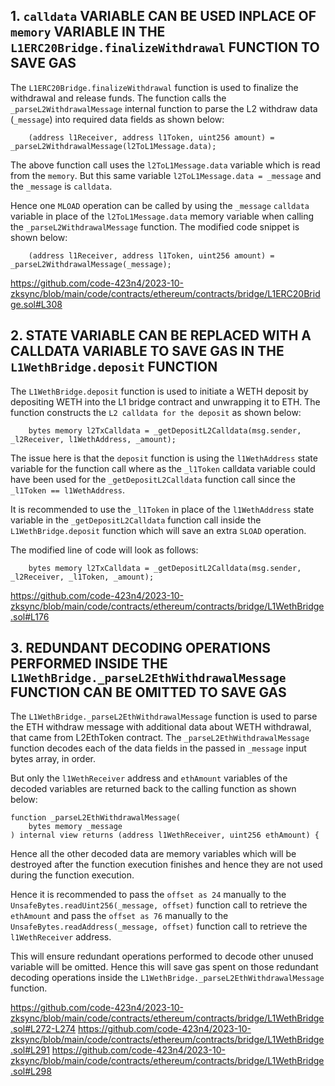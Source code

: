 ## 1. `calldata` VARIABLE CAN BE USED INPLACE OF `memory` VARIABLE IN THE `L1ERC20Bridge.finalizeWithdrawal` FUNCTION TO SAVE GAS

The `L1ERC20Bridge.finalizeWithdrawal` function is used to finalize the withdrawal and release funds. The function calls the `_parseL2WithdrawalMessage` internal function to parse the L2 withdraw data (`_message`) into required data fields as shown below:

        (address l1Receiver, address l1Token, uint256 amount) = _parseL2WithdrawalMessage(l2ToL1Message.data);

The above function call uses the `l2ToL1Message.data` variable which is read from the `memory`. But this same variable `l2ToL1Message.data = _message` and the `_message` is `calldata`.

Hence one `MLOAD` operation can be called by using the `_message` `calldata` variable in place of the `l2ToL1Message.data` memory variable when calling the `_parseL2WithdrawalMessage` function. The modified code snippet is shown below:

        (address l1Receiver, address l1Token, uint256 amount) = _parseL2WithdrawalMessage(_message);

https://github.com/code-423n4/2023-10-zksync/blob/main/code/contracts/ethereum/contracts/bridge/L1ERC20Bridge.sol#L308

## 2. STATE VARIABLE CAN BE REPLACED WITH A CALLDATA VARIABLE TO SAVE GAS IN THE `L1WethBridge.deposit` FUNCTION

The `L1WethBridge.deposit` function is used to initiate a WETH deposit by depositing WETH into the L1 bridge contract and unwrapping it to ETH. The function constructs the `L2 calldata for the deposit` as shown below:

        bytes memory l2TxCalldata = _getDepositL2Calldata(msg.sender, _l2Receiver, l1WethAddress, _amount);

The issue here is that the `deposit` function is using the `l1WethAddress` state variable for the function call where as the `_l1Token` calldata variable could have been used for the `_getDepositL2Calldata` function call since the `_l1Token == l1WethAddress`. 

It is recommended to use the `_l1Token` in place of the `l1WethAddress` state variable in the `_getDepositL2Calldata` function call inside the `L1WethBridge.deposit` function which will save an extra `SLOAD` operation.

The modified line of code will look as follows:

        bytes memory l2TxCalldata = _getDepositL2Calldata(msg.sender, _l2Receiver, _l1Token, _amount);

https://github.com/code-423n4/2023-10-zksync/blob/main/code/contracts/ethereum/contracts/bridge/L1WethBridge.sol#L176

## 3. REDUNDANT DECODING OPERATIONS PERFORMED INSIDE THE `L1WethBridge._parseL2EthWithdrawalMessage` FUNCTION CAN BE OMITTED TO SAVE GAS

The `L1WethBridge._parseL2EthWithdrawalMessage` function is used to parse the ETH withdraw message with additional data about WETH withdrawal, that came from L2EthToken contract. The `_parseL2EthWithdrawalMessage` function decodes each of the data fields in the passed in `_message` input bytes array, in order. 

But only the `l1WethReceiver` address and `ethAmount` variables of the decoded variables are returned back to the calling function as shown below:

    function _parseL2EthWithdrawalMessage(
        bytes memory _message
    ) internal view returns (address l1WethReceiver, uint256 ethAmount) {

Hence all the other decoded data are memory variables which will be destroyed after the function execution finishes and hence they are not used during the function execution.

Hence it is recommended to pass the `offset as 24` manually to the `UnsafeBytes.readUint256(_message, offset)` function call to retrieve the `ethAmount` and pass the `offset as 76` manually to the `UnsafeBytes.readAddress(_message, offset)` function call to retrieve the `l1WethReceiver` address. 

This will ensure redundant operations performed to decode other unused variable will be omitted. Hence this will save gas spent on those redundant decoding operations inside the `L1WethBridge._parseL2EthWithdrawalMessage` function.

https://github.com/code-423n4/2023-10-zksync/blob/main/code/contracts/ethereum/contracts/bridge/L1WethBridge.sol#L272-L274
https://github.com/code-423n4/2023-10-zksync/blob/main/code/contracts/ethereum/contracts/bridge/L1WethBridge.sol#L291
https://github.com/code-423n4/2023-10-zksync/blob/main/code/contracts/ethereum/contracts/bridge/L1WethBridge.sol#L298